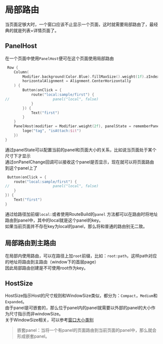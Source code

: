 # 局部路由

当页面足够大时，一个窗口应该不止显示一个页面，这时就需要局部路由了，最经典的就是列表+详情页面了。

## PanelHost

在一个页面中使用`PanelHost`便可在这个页面使用局部路由

```kotlin
 Row {
    Column(
        Modifier.background(Color.Blue).fillMaxSize().weight(1f).zIndex(1f),
        horizontalAlignment = Alignment.CenterHorizontally
    ) {
        Button(onClick = {
            route("local:sample/first") {
//                    panel("local", false)
            }
        }) {
            Text("first")
        }
    }
    PanelHost(modifier = Modifier.weight(2f), panelState = rememberPanelState(), onPanelChange = {
        loge("tag", "isAttach:$it")
    })
}
```

通过panelState可以配置当前的panel和页面大小的关系，比如说当页面处于某个尺寸下才显示<br>
通过onPanelChange回调可以接收这个panel是否显示，现在就可以将页面路由到这个panel上了<br>

```kotlin
 Button(onClick = {
    route("local:sample/first") {
//                    panel("local", false)
    }
}) {
    Text("first")
}
```

通过给路径加前缀`local:`或者使用RouteBuild的`panel`
方法都可以在路由时将地址路由到panel中，其中的local就是这个panel的key。<br>
如果当前页面并不存在key为local的panel，那么将和普通的路由别无二致。
## 局部路由到主路由
在局部内使用路由，可以在路径上加`root`前缀，比如：`root:path`，这样path对应的地址将路由到主路由（window下的首层page）<br>
因此局部路由创建是不可使用root作为key。

## HostSize

HostSize指示Host的尺寸规则和WindowSize类似，都分为：`Compact`，`Medium`和`Expanded`。<br>
由于panel是可嵌套的，那么位于panel内的panel就需要以外部的panel的大小作为尺寸指示而非windowSize。<br>
关于WindowSize相关，可以参考[窗口大小类别](https://developer.android.com/develop/ui/compose/layouts/adaptive/window-size-classes?hl=zh-cn)
> 嵌套panel：当将一个有panel的页面路由到当前页面的panel中，那么就会形成嵌套panel。
